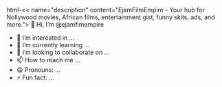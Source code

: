html-<<<meta name="google-site-verification" content="ReMxZUCeCPBciVsHydF211M59U-fW4xNgTS58JlPTwg" /> name="description" content="EjamFilmEmpire - Your hub for Nollywood movies, African films, entertainment gist, funny skits, ads, and more.">
<meta name="keywords" content="EjamFilmEmpire, Nollywood movies, African film, funny skits, entertainment news, Nigerian movies, ads, acting, short films, comedy videos, Ejam Film Empire">
<meta name="author" content="EjamFilmEmpire">
<meta name="robots" content="index, follow">
<meta property="og:title" content="EjamFilmEmpire - Nollywood & Entertainment Hub">
<meta property="og:description" content="Explore African films, comedy skits, Nollywood movies, entertainment updates, and more.">
<meta property="og:type" content="website">
<meta property="og:url" content="https://ejam89.github.io">
<meta property="og:image" content="https://ejam89.github.io/images/thumbnail.jpg"> <!-- Optional: add this if you have a thumbnail --> 👋 Hi, I’m @ejamfimempire
- 👀 I’m interested in ...
- 🌱 I’m currently learning ...
- 💞️ I’m looking to collaborate on ...
- 📫 How to reach me ...
- 😄 Pronouns: ...
- ⚡ Fun fact: ...

<!---
ejamfimempire/ejamfimempire is a ✨ special ✨ repository because its `README.md` (this file) appears on your GitHub profile.
You can click the Preview link to take a look at your changes.
--->
